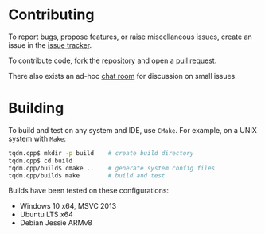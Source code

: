 # Contributing

To report bugs, propose features, or raise miscellaneous issues, create an
issue in the [issue tracker](https://github.com/tqdm/tqdm.cpp/issues).

To contribute code, [fork](https://help.github.com/articles/fork-a-repo/)
the [repository](https://github.com/tqdm/tqdm.cpp) and open a
[pull request](https://github.com/tqdm/tqdm.cpp/pulls).

There also exists an ad-hoc
[chat room](http://chat.stackexchange.com/rooms/43704/tqdm-cpp)
for discussion on small issues.


# Building

To build and test on any system and IDE, use `CMake`.
For example, on a UNIX system with `Make`:

``` sh
tqdm.cpp$ mkdir -p build    # create build directory
tqdm.cpp$ cd build
tqdm.cpp/build$ cmake ..    # generate system config files
tqdm.cpp/build$ make        # build and test
```

Builds have been tested on these configurations:
- Windows 10 x64, MSVC 2013
- Ubuntu LTS x64
- Debian Jessie ARMv8
